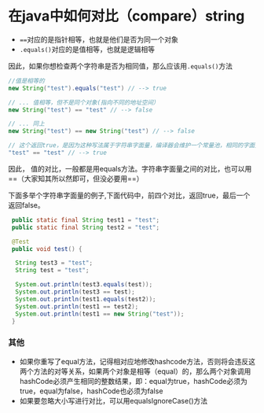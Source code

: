 # 在java中如何对比（compare）string

- `==`对应的是指针相等，也就是他们是否为同一个对象
- `.equals()`对应的是值相等，也就是逻辑相等

因此，如果你想检查两个字符串是否为相同值，那么应该用`.equals()`方法

```java
//值是相等的
new String("test").equals("test") // --> true 

// ... 值相等，但不是同个对象(指向不同的地址空间）
new String("test") == "test" // --> false 

// ... 同上
new String("test") == new String("test") // --> false 

// 这个返回true，是因为这种写法属于字符串字面量，编译器会维护一个常量池，相同的字面量，都会指向相同的一个对象
"test" == "test" // --> true 

```

因此， 值的对比，一般都是用equals方法。字符串字面量之间的对比，也可以用==（大家知其所以然即可，但没必要用==）

下面多举个字符串字面量的例子,下面代码中，前四个对比，返回true，最后一个返回false。

``` java
 public static final String test1 = "test";
 public static final String test2 = "test";

 @Test
 public void test() {

  String test3 = "test";
  String test = "test";

  System.out.println(test3.equals(test));
  System.out.println(test3 == test);
  System.out.println(test1.equals(test2));
  System.out.println(test1 == test2);
  System.out.println(test1 == new String("test"));
 }
```

### 其他

- 如果你重写了equal方法，记得相对应地修改hashcode方法，否则将会违反这两个方法的对等关系，如果两个对象是相等（equal）的，那么两个对象调用hashCode必须产生相同的整数结果，即：equal为true，hashCode必须为true，equal为false，hashCode也必须为false
- 如果要忽略大小写进行对比，可以用equalsIgnoreCase()方法
